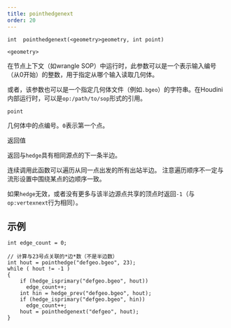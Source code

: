 ```yaml
---
title: pointhedgenext
order: 20
---
```

`int  pointhedgenext(<geometry>geometry, int point)`

`<geometry>`

在节点上下文（如wrangle SOP）中运行时，此参数可以是一个表示输入编号（从0开始）的整数，用于指定从哪个输入读取几何体。

或者，该参数也可以是一个指定几何体文件（例如`.bgeo`）的字符串。在Houdini内部运行时，可以是`op:/path/to/sop`形式的引用。

`point`

几何体中的点编号。`0`表示第一个点。

返回值

返回与`hedge`具有相同源点的下一条半边。

连续调用此函数可以遍历从同一点出发的所有出站半边。
注意遍历顺序不一定与流形设置中围绕某点的边顺序一致。

如果`hedge`无效，或者没有更多与该半边源点共享的顶点时返回`-1`（与`op:vertexnext`行为相同）。

## 示例

```vex
int edge_count = 0;

// 计算与23号点关联的*边*数（不是半边数）
int hout = pointhedge("defgeo.bgeo", 23);
while ( hout != -1 )
{
    if (hedge_isprimary("defgeo.bgeo", hout))
      edge_count++;
    int hin = hedge_prev("defgeo.bgeo", hout);
    if (hedge_isprimary("defgeo.bgeo", hin))
      edge_count++;
    hout = pointhedgenext("defgeo", hout);
}

```
